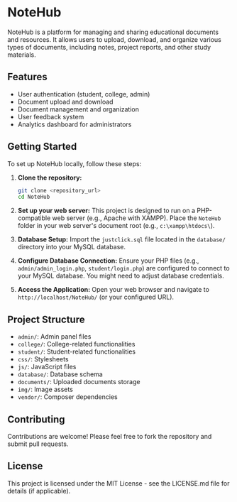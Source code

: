 # NoteHub

NoteHub is a platform for managing and sharing educational documents and resources. It allows users to upload, download, and organize various types of documents, including notes, project reports, and other study materials.

## Features

- User authentication (student, college, admin)
- Document upload and download
- Document management and organization
- User feedback system
- Analytics dashboard for administrators

## Getting Started

To set up NoteHub locally, follow these steps:

1.  **Clone the repository:**
    ```bash
    git clone <repository_url>
    cd NoteHub
    ```

2.  **Set up your web server:**
    This project is designed to run on a PHP-compatible web server (e.g., Apache with XAMPP).
    Place the `NoteHub` folder in your web server's document root (e.g., `c:\xampp\htdocs\`).

3.  **Database Setup:**
    Import the `justclick.sql` file located in the `database/` directory into your MySQL database.

4.  **Configure Database Connection:**
    Ensure your PHP files (e.g., `admin/admin_login.php`, `student/login.php`) are configured to connect to your MySQL database. You might need to adjust database credentials.

5.  **Access the Application:**
    Open your web browser and navigate to `http://localhost/NoteHub/` (or your configured URL).

## Project Structure

- `admin/`: Admin panel files
- `college/`: College-related functionalities
- `student/`: Student-related functionalities
- `css/`: Stylesheets
- `js/`: JavaScript files
- `database/`: Database schema
- `documents/`: Uploaded documents storage
- `img/`: Image assets
- `vendor/`: Composer dependencies

## Contributing

Contributions are welcome! Please feel free to fork the repository and submit pull requests.

## License

This project is licensed under the MIT License - see the LICENSE.md file for details (if applicable).